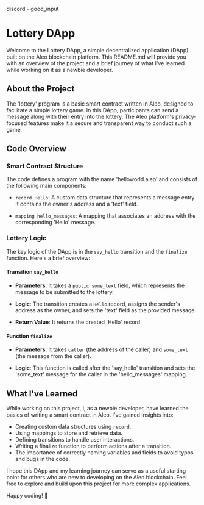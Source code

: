 discord - good_input

# Lottery DApp

Welcome to the Lottery DApp, a simple decentralized application (DApp) built on the Aleo blockchain platform. This README.md will provide you with an overview of the project and a brief journey of what I've learned while working on it as a newbie developer.

## About the Project

The 'lottery' program is a basic smart contract written in Aleo, designed to facilitate a simple lottery game. In this DApp, participants can send a message along with their entry into the lottery. The Aleo platform's privacy-focused features make it a secure and transparent way to conduct such a game.

## Code Overview

### Smart Contract Structure

The code defines a program with the name 'helloworld.aleo' and consists of the following main components:

- `record Hello`: A custom data structure that represents a message entry. It contains the owner's address and a 'text' field.

- `mapping hello_messages`: A mapping that associates an address with the corresponding 'Hello' message.

### Lottery Logic

The key logic of the DApp is in the `say_hello` transition and the `finalize` function. Here's a brief overview:

#### Transition `say_hello`

- **Parameters**: It takes a `public some_text` field, which represents the message to be submitted to the lottery.

- **Logic**: The transition creates a `Hello` record, assigns the sender's address as the owner, and sets the 'text' field as the provided message.

- **Return Value**: It returns the created 'Hello' record.

#### Function `finalize`

- **Parameters**: It takes `caller` (the address of the caller) and `some_text` (the message from the caller).

- **Logic**: This function is called after the 'say_hello' transition and sets the 'some_text' message for the caller in the 'hello_messages' mapping.

## What I've Learned

While working on this project, I, as a newbie developer, have learned the basics of writing a smart contract in Aleo. I've gained insights into:

- Creating custom data structures using `record`.
- Using mappings to store and retrieve data.
- Defining transitions to handle user interactions.
- Writing a finalize function to perform actions after a transition.
- The importance of correctly naming variables and fields to avoid typos and bugs in the code.

I hope this DApp and my learning journey can serve as a useful starting point for others who are new to developing on the Aleo blockchain. Feel free to explore and build upon this project for more complex applications.

Happy coding! 🚀
